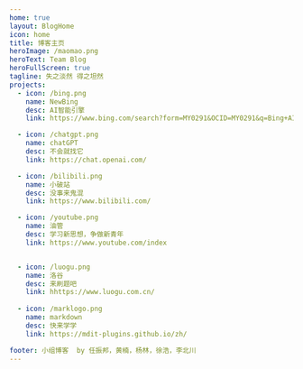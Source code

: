 ```yaml
---
home: true
layout: BlogHome
icon: home
title: 博客主页
heroImage: /maomao.png
heroText: Team Blog
heroFullScreen: true
tagline: 失之淡然 得之坦然
projects:
  - icon: /bing.png
    name: NewBing
    desc: AI智能引擎
    link: https://www.bing.com/search?form=MY0291&OCID=MY0291&q=Bing+AI&showconv=1

  - icon: /chatgpt.png
    name: chatGPT
    desc: 不会就找它
    link: https://chat.openai.com/

  - icon: /bilibili.png
    name: 小破站
    desc: 没事来鬼混
    link: https://www.bilibili.com/

  - icon: /youtube.png
    name: 油管
    desc: 学习新思想，争做新青年
    link: https://www.youtube.com/index


  - icon: /luogu.png
    name: 洛谷
    desc: 来刷题吧
    link: hhttps://www.luogu.com.cn/
  
  - icon: /marklogo.png
    name: markdown
    desc: 快来学学
    link: https://mdit-plugins.github.io/zh/

footer: 小组博客  by 任振邦，黄楠，杨林，徐浩，李北川
---
```


